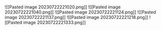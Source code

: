 ![[Pasted image 20230722221020.png]]
![[Pasted image 20230722221040.png]]
![[Pasted image 20230722221124.png]]
![[Pasted image 20230722221137.png]]
![[Pasted image 20230722221218.png]]
![[Pasted image 20230722221333.png]]

